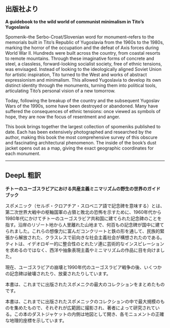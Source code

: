 ## 出版社より

**A guidebook to the wild world of communist minimalism in Tito’s Yugoslavia**

Spomenik–the Serbo-Croat/Slovenian word for monument–refers to the memorials built in Tito’s Republic of Yugoslavia from the 1960s to the 1980s, marking the horror of the occupation and the defeat of Axis forces during World War II. Hundreds were built across the country, from coastal resorts to remote mountains. Through these imaginative forms of concrete and steel, a classless, forward-looking socialist society, free of ethnic tensions, was envisaged. Instead of looking to the ideologically aligned Soviet Union for artistic inspiration, Tito turned to the West and works of abstract expressionism and minimalism. This allowed Yugoslavia to develop its own distinct identity through the monuments, turning them into political tools, articulating Tito’s personal vision of a new tomorrow.

Today, following the breakup of the country and the subsequent Yugoslav Wars of the 1990s, some have been destroyed or abandoned. Many have suffered the consequences of ethnic tensions: once viewed as symbols of hope, they are now the focus of resentment and anger.

This book brings together the largest collection of spomeniks published to date. Each has been extensively photographed and researched by the author, making this book the most comprehensive survey of this obscure and fascinating architectural phenomenon. The inside of the book’s dust jacket opens out as a map, giving the exact geographic coordinates for each monument.

---

## DeepL 粗訳

**チトーのユーゴスラビアにおける共産主義ミニマリズムの野生の世界のガイドブック**

スポメニック（セルボ・クロアチア・スロベニア語で記念碑を意味する）とは、第二次世界大戦中の枢軸国軍の占領と敗北の恐怖を示すために、1960年代から1980年代にかけてチトーのユーゴスラビア共和国に建てられた記念碑のことを指す。沿岸のリゾート地から人里離れた山地まで、何百もの記念碑が国中に建てられました。これらの想像力に富んだコンクリートと鉄の形を通して、民族的緊張から解放された、クラスレスで前向きな社会主義社会が構想されたのである。ティトは、イデオロギー的に整合性のとれたソ連に芸術的なインスピレーションを求めるのではなく、西洋や抽象表現主義やミニマリズムの作品に目を向けました。

現在、ユーゴスラビアの崩壊と1990年代のユーゴスラビア戦争の後、いくつかの記念碑は破壊されたり、放棄されたりしています。

本書は、これまでに出版されたスポメニクの最大のコレクションをまとめたものです。

本書は、これまでに出版されたスポメニックのコレクションの中で最大規模のものを集めたもので、それぞれが広範囲に撮影され、著者によって研究されている。この本のダストジャケットの内側は地図として開き、各モニュメントの正確な地理的座標を示しています。
